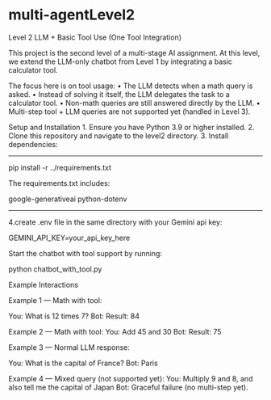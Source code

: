 # multi-agentLevel2


Level 2  LLM + Basic Tool Use (One Tool Integration)

This project is the second level of a multi-stage AI assignment. At this level, we extend the LLM-only chatbot from Level 1 by integrating a basic calculator tool.

The focus here is on tool usage:
	•	The LLM detects when a math query is asked.
	•	Instead of solving it itself, the LLM delegates the task to a calculator tool.
	•	Non-math queries are still answered directly by the LLM.
	•	Multi-step tool + LLM queries are not supported yet (handled in Level 3).

 Setup and Installation
	1.	Ensure you have Python 3.9 or higher installed.
	2.	Clone this repository and navigate to the level2 directory.
	3.	Install dependencies:

--------------------------------------------------------------------------------
 pip install -r ../requirements.txt

The requirements.txt includes:


google-generativeai
python-dotenv



-----------------------------------------------------------------------------------
4.create .env file in the same directory with your Gemini api key:

GEMINI_API_KEY=your_api_key_here



Start the chatbot with tool support by running:

 python chatbot_with_tool.py

 Example Interactions

Example 1 — Math with tool:

 You: What is 12 times 7?
Bot: Result: 84 

Example 2 — Math with tool:
You: Add 45 and 30
Bot: Result: 75 

Example 3 — Normal LLM response:


You: What is the capital of France?
Bot: Paris 

Example 4 — Mixed query (not supported yet):
You: Multiply 9 and 8, and also tell me the capital of Japan
Bot: Graceful failure (no multi-step yet). 

